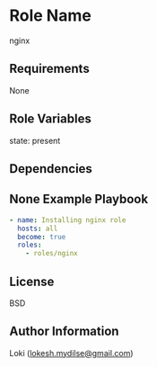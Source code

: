 Role Name
=========
nginx

Requirements
------------
None

Role Variables
--------------

state: present

Dependencies
------------

None
Example Playbook
----------------

```yaml
- name: Installing nginx role
  hosts: all
  become: true
  roles:
    - roles/nginx
```

License
-------

BSD

Author Information
------------------
Loki (lokesh.mydilse@gmail.com)
